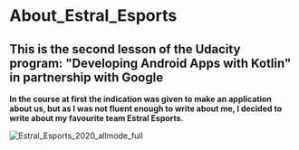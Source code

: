<h1>About_Estral_Esports</h1>
<h2>This is the second lesson of the Udacity program: "Developing Android Apps with Kotlin" in partnership with Google</h2>

<b>In the course at first the indication was given to make an application about us, but as I was not fluent 
enough to write about me, I decided to write about my favourite team Estral Esports.</b>


![Estral_Esports_2020_allmode_full](https://user-images.githubusercontent.com/110947198/221448903-f05048a4-10e4-4249-bca1-a90a733ae9cb.png)
